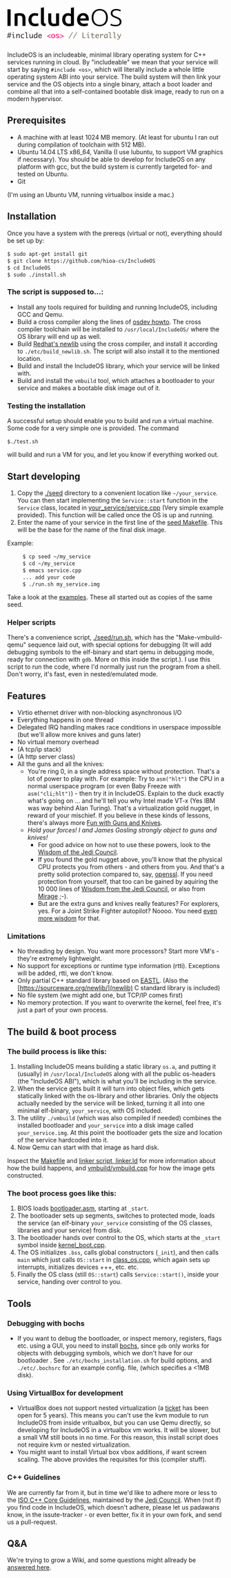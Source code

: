 ![IncludeOS](./doc/IncludeOS_logo.png)
================================================

IncludeOS is an includeable, minimal library operating system for C++ services running in cloud. By "includeable" we mean that your service will start by saying `#include <os>`, which will literally include a whole little operating system ABI into your service. The build system will then link your service and the OS objects into a single binary, attach a boot loader and combine all that into a self-contained bootable disk image, ready to run on a modern hypervisor. 


## Prerequisites 
  * A machine with at least 1024 MB memory. (At least for ubuntu I ran out during compilation of toolchain with 512 MB). 
  * Ubuntu 14.04 LTS x86_64, Vanilla (I use lubuntu, to support VM graphics if necessary). You should be able to develop for IncludeOS on any platform with gcc, but the build system is currently targeted for- and tested on Ubuntu.
  * Git

(I'm using an Ubuntu VM, running virtualbox inside a mac.)

## Installation

Once you have a system with the prereqs (virtual or not), everything should be set up by:

    $ sudo apt-get install git
    $ git clone https://github.com/hioa-cs/IncludeOS
    $ cd IncludeOS
    $ sudo ./install.sh

### The script is supposed to...:
* Install any tools required for building and running IncludeOS, including GCC and Qemu. 
* Build a cross compiler along the lines of [osdev howto](http://wiki.osdev.org/GCC_Cross-Compiler). The cross compiler toolchain will be installed to `/usr/local/IncludeOS/` where the OS library will end up as well.
* Build [Redhat's newlib](https://sourceware.org/newlib/) using the cross compiler, and install it according to `./etc/build_newlib.sh`. The script will also install it to the mentioned location.
* Build and install the IncludeOS library, which your service will be linked with.
* Build and install the `vmbuild` tool, which attaches a bootloader to your service and makes a bootable disk image out of it.

### Testing the installation

A successful setup should enable you to build and run a virtual machine. Some code for a very simple one is provided. The command

    $./test.sh 

will build and run a VM for you, and let you know if everything worked out. 

## Start developing

1. Copy the [./seed](./seed) directory to a convenient location like `~/your_service`. You can then start implementing the `Service::start` function in the `Service` class, located in [your_service/service.cpp](./seed/service.cpp) (Very simple example provided). This function will be called once the OS is up and running.  
2. Enter the name of your service in the first line of the [seed Makefile](./seed/Makefile). This will be the base for the name of the final disk image.

Example: 
```
     $ cp seed ~/my_service
     $ cd ~/my_service
     $ emacs service.cpp
     ... add your code
     $ ./run.sh my_service.img
```
Take a look at the [examples](./examples). These all started out as copies of the same seed.

### Helper scripts
There's a convenience script, [./seed/run.sh](./seed/run.sh), which has the "Make-vmbuild-qemu" sequence laid out, with special options for debugging (It will add debugging symbols to the elf-binary and start qemu in debugging mode, ready for connection with `gdb`. More on this inside the script.). I use this script to run the code, where I'd normally just run the program from a shell. Don't worry, it's fast, even in nested/emulated mode.


## Features
* Virtio ethernet driver with non-blocking asynchronous I/O
* Everything happens in one thread
* Delegated IRQ handling makes race conditions in userspace impossible (but we'll allow more knives and guns later)
* No virtual memory overhead
* (A tcp/ip stack)
* (A http server class)
* All the guns and all the knives: 
  * You're ring 0, in a single address space without protection. That's a lot of power to play with. For example: Try to `asm("hlt")` the CPU in a normal userspace program (or even Baby Freeze with `asm("cli;hlt")`) - then try it in IncludeOS. Explain to the duck exactly what's going on ... and he'll tell you why Intel made VT-x (Yes IBM was way behind Alan Turing). That's a virtualization gold nugget, in reward of your mischief. If you believe in these kinds of lessons, there's always more [Fun with Guns and Knives](https://github.com/hioa-cs/IncludeOS/wiki/Fun-with-Guns-and-Knives).
  * *Hold your forces! I and James Gosling strongly object to guns and knives!*
    * For good advice on how not to use these powers, look to the [Wisdom of the Jedi Council](https://github.com/isocpp/CppCoreGuidelines/blob/master/CppCoreGuidelines.md).  
    * If you found the gold nugget above, you'll know that the physical CPU protects you from others - and others from you. And that's a pretty solid protection compared to, say, [openssl](https://xkcd.com/1354/). If you need protection from yourself, that too can be gained by aquiring the 10 000 lines of [Wisdom from the Jedi Council](https://github.com/isocpp/CppCoreGuidelines/blob/master/CppCoreGuidelines.md), or also from [Mirage](http://mirage.io) ;-). 
    * But are the extra guns and knives really features? For explorers, yes. For a Joint Strike Fighter autopilot? Noooo. You need [even more wisdom](http://www.stroustrup.com/JSF-AV-rules.pdf) for that.
   

### Limitations 
* No threading by design. You want more processors? Start more VM's - they're extremely lightweight.
* No support for exceptions or runtime type information (rtti). Exceptions will be added, rtti, we don't know.
* Only partial C++ standard library based on [EASTL](https://github.com/paulhodge/EASTL). (Also the [https://sourceware.org/newlib/](newlib) C standard library is included)
* No file system (we might add one, but TCP/IP comes first)
* No memory protection. If you want to overwrite the kernel, feel free, it's just a part of your own process. 

## The build & boot process

### The build process is like this:
  1. Installing IncludeOS means building a static library `os.a`, and putting it (usually) in `/usr/local/IncludeOS` along with all the public os-headers (the "IncludeOS ABI"), which is what you'll be including in the service.
  2. When the service gets built it will turn into object files, which gets statically linked with the os-library and other libraries. Only the objects actually needed by the service will be linked, turning it all into one minimal elf-binary, `your_service`, with OS included.
  4. The utility `./vmbuild` (which was also compiled if needed) combines the installed bootloader and `your_service` into a disk image called `your_service.img`. At this point the bootloader gets the size and location of the service hardcoded into it.
  5. Now Qemu can start with that image as hard disk.

Inspect the [Makefile](./src/Makefile) and [linker script, linker.ld](./src/linker.ld) for more information about how the build happens, and [vmbuild/vmbuild.cpp](./vmbuild/vmbuild.cpp) for how the image gets constructed.

### The boot process goes like this:
  1. BIOS loads [bootloader.asm](./src/bootloader.asm), starting at `_start`. 
  2. The bootloader sets up segments, switches to protected mode, loads the service (an elf-binary `your_service` consisting of the OS classes, libraries and your service) from disk.
  3. The bootloader hands over control to the OS, which starts at the `_start` symbol inside [kernel_boot.cpp](src/kernel_boot.cpp). 
  4. The OS initializes `.bss`, calls global constructors (`_init`), and then calls `main` which just calls `OS::start` in [class_os.cpp](./src/class_os.cpp), which again sets up interrupts, initializes devices +++, etc. etc.
  5. Finally the OS class (still `OS::start`) calls `Service::start()`, inside your service, handing over control to you.


## Tools 

### Debugging with bochs
* If you want to debug the bootloader, or inspect memory, registers, flags etc. using a GUI, you need to install [bochs](http://bochs.sourceforge.net/), since `gdb` only works for objects with debugging symbols, which we don't have for our bootloader . See `./etc/bochs_installation.sh` for build options, and `./etc/.bochsrc` for an example config. file, (which specifies a <1MB disk).


### Using VirtualBox for development
  * VirtualBox does not support nested virtualization (a [ticket](https://www.virtualbox.org/ticket/4032) has been open for 5 years). This means you can't use the kvm module to run IncludeOS from inside vritualbox, but you can use Qemu directly, so developing for IncludeOS in a virtualbox vm works. It will be slower, but a small VM still boots in no time. For this reason, this install script does not require kvm or nested virtualization.
  * You might want to install Virtual box vbox additions, if want screen scaling. The above provides the requisites for this (compiler stuff). 

### C++ Guidelines
We are currently far from it, but in time we'd like to adhere more or less to the [ISO C++ Core Guidelines](https://github.com/isocpp/CppCoreGuidelines), maintained by the [Jedi Council](https://isocpp.org/). When (not if) you find code in IncludeOS, which doesn't adhere, please let us padawans know, in the issute-tracker - or even better, fix it in your own fork, and send us a pull-request. 

## Q&A
We're trying to grow a Wiki, and some questions might allready be [answered here](https://github.com/hioa-cs/IncludeOS/wiki/FAQ). 
